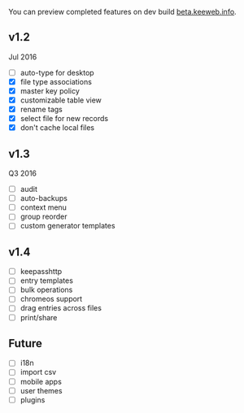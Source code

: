 You can preview completed features on dev build [beta.keeweb.info](https://beta.keeweb.info).
## v1.2
Jul 2016
- [ ] auto-type for desktop
- [x] file type associations
- [x] master key policy
- [x] customizable table view
- [x] rename tags
- [x] select file for new records
- [x] don't cache local files

## v1.3
Q3 2016
- [ ] audit
- [ ] auto-backups
- [ ] context menu
- [ ] group reorder
- [ ] custom generator templates

## v1.4
- [ ] keepasshttp
- [ ] entry templates
- [ ] bulk operations
- [ ] chromeos support
- [ ] drag entries across files
- [ ] print/share

## Future
- [ ] i18n
- [ ] import csv
- [ ] mobile apps
- [ ] user themes
- [ ] plugins